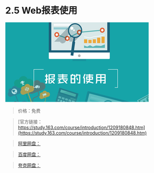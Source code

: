 # 2.5 Web报表使用

![img](../../../assets/study163/free/f123c4260c2044c5b4df50f763b22833.jpg)

> 价格：免费

> [官方链接：https://study.163.com/course/introduction/1209180848.htm](https://study.163.com/course/introduction/1209180848.htm)

> [阿里网盘：]()

> [百度网盘：]()

> [夸克网盘：]()
